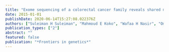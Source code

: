 ```yaml
---
title: "Exome sequencing of a colorectal cancer family reveals shared mutation pattern and predisposition circuitry along tumor pathways"
date: 2015-01-01
publishDate: 2020-06-14T15:27:08.022376Z
authors: ["Suleiman H Suleiman", "Mahmoud E Koko", "Wafaa H Nasir", "Ommnyiah Elfateh", "Ubai K Elgizouli", "Mohammed OE Abdallah", "Khalid O Alfarouk", "Ayman Hussain", "Shima Faisal", "Fathelrahman Ibrahim", " others"]
publication_types: ["2"]
abstract: ""
featured: false
publication: "*Frontiers in genetics*"
---
```


